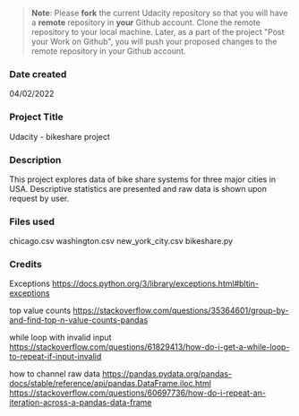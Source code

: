 >**Note**: Please **fork** the current Udacity repository so that you will have a **remote** repository in **your** Github account. Clone the remote repository to your local machine. Later, as a part of the project "Post your Work on Github", you will push your proposed changes to the remote repository in your Github account.

### Date created
04/02/2022

### Project Title
Udacity - bikeshare project

### Description
This project explores data of bike share systems for three major cities in USA. Descriptive statistics are presented and raw data is shown upon request by user.

### Files used
chicago.csv
washington.csv
new_york_city.csv
bikeshare.py

### Credits
Exceptions
https://docs.python.org/3/library/exceptions.html#bltin-exceptions

top value counts
https://stackoverflow.com/questions/35364601/group-by-and-find-top-n-value-counts-pandas

while loop with invalid input
https://stackoverflow.com/questions/61829413/how-do-i-get-a-while-loop-to-repeat-if-input-invalid

how to channel raw data
https://pandas.pydata.org/pandas-docs/stable/reference/api/pandas.DataFrame.iloc.html
https://stackoverflow.com/questions/60697736/how-do-i-repeat-an-iteration-across-a-pandas-data-frame
